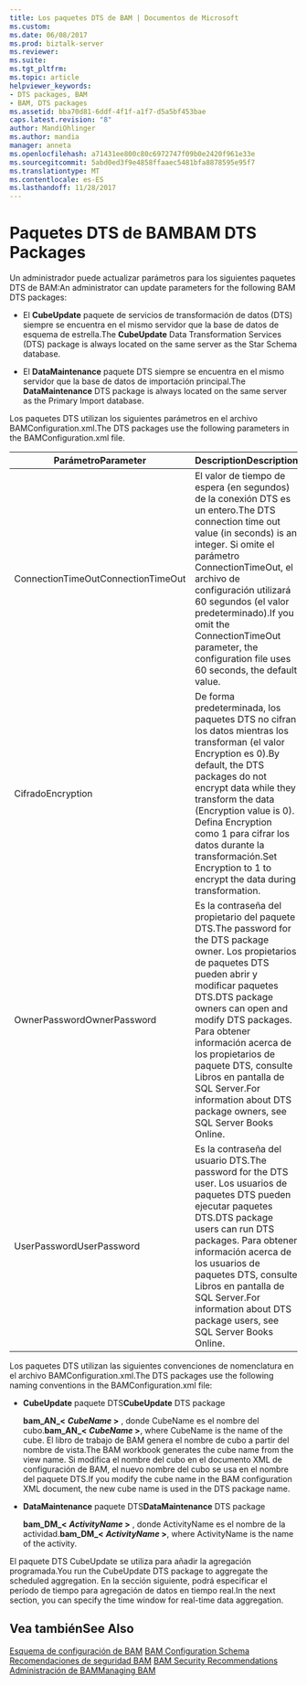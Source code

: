 ```yaml
---
title: Los paquetes DTS de BAM | Documentos de Microsoft
ms.custom: 
ms.date: 06/08/2017
ms.prod: biztalk-server
ms.reviewer: 
ms.suite: 
ms.tgt_pltfrm: 
ms.topic: article
helpviewer_keywords:
- DTS packages, BAM
- BAM, DTS packages
ms.assetid: bba70d81-6ddf-4f1f-a1f7-d5a5bf453bae
caps.latest.revision: "8"
author: MandiOhlinger
ms.author: mandia
manager: anneta
ms.openlocfilehash: a71431ee800c80c6972747f09b0e2420f961e33e
ms.sourcegitcommit: 5abd0ed3f9e4858ffaaec5481bfa8878595e95f7
ms.translationtype: MT
ms.contentlocale: es-ES
ms.lasthandoff: 11/28/2017
---
```

# <a name="bam-dts-packages"></a><span data-ttu-id="6b249-102">Paquetes DTS de BAM</span><span class="sxs-lookup"><span data-stu-id="6b249-102">BAM DTS Packages</span></span>
<span data-ttu-id="6b249-103">Un administrador puede actualizar parámetros para los siguientes paquetes DTS de BAM:</span><span class="sxs-lookup"><span data-stu-id="6b249-103">An administrator can update parameters for the following BAM DTS packages:</span></span>  
  
-   <span data-ttu-id="6b249-104">El **CubeUpdate** paquete de servicios de transformación de datos (DTS) siempre se encuentra en el mismo servidor que la base de datos de esquema de estrella.</span><span class="sxs-lookup"><span data-stu-id="6b249-104">The **CubeUpdate** Data Transformation Services (DTS) package is always located on the same server as the Star Schema database.</span></span>  
  
-   <span data-ttu-id="6b249-105">El **DataMaintenance** paquete DTS siempre se encuentra en el mismo servidor que la base de datos de importación principal.</span><span class="sxs-lookup"><span data-stu-id="6b249-105">The **DataMaintenance** DTS package is always located on the same server as the Primary Import database.</span></span>  
  
 <span data-ttu-id="6b249-106">Los paquetes DTS utilizan los siguientes parámetros en el archivo BAMConfiguration.xml.</span><span class="sxs-lookup"><span data-stu-id="6b249-106">The DTS packages use the following parameters in the BAMConfiguration.xml file.</span></span>  
  
|<span data-ttu-id="6b249-107">Parámetro</span><span class="sxs-lookup"><span data-stu-id="6b249-107">Parameter</span></span>|<span data-ttu-id="6b249-108">Description</span><span class="sxs-lookup"><span data-stu-id="6b249-108">Description</span></span>|  
|---------------|-----------------|  
|<span data-ttu-id="6b249-109">ConnectionTimeOut</span><span class="sxs-lookup"><span data-stu-id="6b249-109">ConnectionTimeOut</span></span>|<span data-ttu-id="6b249-110">El valor de tiempo de espera (en segundos) de la conexión DTS es un entero.</span><span class="sxs-lookup"><span data-stu-id="6b249-110">The DTS connection time out value (in seconds) is an integer.</span></span> <span data-ttu-id="6b249-111">Si omite el parámetro ConnectionTimeOut, el archivo de configuración utilizará 60 segundos (el valor predeterminado).</span><span class="sxs-lookup"><span data-stu-id="6b249-111">If you omit the ConnectionTimeOut parameter, the configuration file uses 60 seconds, the default value.</span></span>|  
|<span data-ttu-id="6b249-112">Cifrado</span><span class="sxs-lookup"><span data-stu-id="6b249-112">Encryption</span></span>|<span data-ttu-id="6b249-113">De forma predeterminada, los paquetes DTS no cifran los datos mientras los transforman (el valor Encryption es 0).</span><span class="sxs-lookup"><span data-stu-id="6b249-113">By default, the DTS packages do not encrypt data while they transform the data (Encryption value is 0).</span></span> <span data-ttu-id="6b249-114">Defina Encryption como 1 para cifrar los datos durante la transformación.</span><span class="sxs-lookup"><span data-stu-id="6b249-114">Set Encryption to 1 to encrypt the data during transformation.</span></span>|  
|<span data-ttu-id="6b249-115">OwnerPassword</span><span class="sxs-lookup"><span data-stu-id="6b249-115">OwnerPassword</span></span>|<span data-ttu-id="6b249-116">Es la contraseña del propietario del paquete DTS.</span><span class="sxs-lookup"><span data-stu-id="6b249-116">The password for the DTS package owner.</span></span> <span data-ttu-id="6b249-117">Los propietarios de paquetes DTS pueden abrir y modificar paquetes DTS.</span><span class="sxs-lookup"><span data-stu-id="6b249-117">DTS package owners can open and modify DTS packages.</span></span> <span data-ttu-id="6b249-118">Para obtener información acerca de los propietarios de paquete DTS, consulte Libros en pantalla de SQL Server.</span><span class="sxs-lookup"><span data-stu-id="6b249-118">For information about DTS package owners, see SQL Server Books Online.</span></span>|  
|<span data-ttu-id="6b249-119">UserPassword</span><span class="sxs-lookup"><span data-stu-id="6b249-119">UserPassword</span></span>|<span data-ttu-id="6b249-120">Es la contraseña del usuario DTS.</span><span class="sxs-lookup"><span data-stu-id="6b249-120">The password for the DTS user.</span></span> <span data-ttu-id="6b249-121">Los usuarios de paquetes DTS pueden ejecutar paquetes DTS.</span><span class="sxs-lookup"><span data-stu-id="6b249-121">DTS package users can run DTS packages.</span></span> <span data-ttu-id="6b249-122">Para obtener información acerca de los usuarios de paquetes DTS, consulte Libros en pantalla de SQL Server.</span><span class="sxs-lookup"><span data-stu-id="6b249-122">For information about DTS package users, see SQL Server Books Online.</span></span>|  
  
 <span data-ttu-id="6b249-123">Los paquetes DTS utilizan las siguientes convenciones de nomenclatura en el archivo BAMConfiguration.xml.</span><span class="sxs-lookup"><span data-stu-id="6b249-123">The DTS packages use the following naming conventions in the BAMConfiguration.xml file:</span></span>  
  
-   <span data-ttu-id="6b249-124">**CubeUpdate** paquete DTS</span><span class="sxs-lookup"><span data-stu-id="6b249-124">**CubeUpdate** DTS package</span></span>  
  
     <span data-ttu-id="6b249-125">**bam_AN_\<**   ***CubeName* \>** , donde CubeName es el nombre del cubo.</span><span class="sxs-lookup"><span data-stu-id="6b249-125">**bam_AN_\<** ***CubeName* \>**, where CubeName is the name of the cube.</span></span> <span data-ttu-id="6b249-126">El libro de trabajo de BAM genera el nombre de cubo a partir del nombre de vista.</span><span class="sxs-lookup"><span data-stu-id="6b249-126">The BAM workbook generates the cube name from the view name.</span></span> <span data-ttu-id="6b249-127">Si modifica el nombre del cubo en el documento XML de configuración de BAM, el nuevo nombre del cubo se usa en el nombre del paquete DTS.</span><span class="sxs-lookup"><span data-stu-id="6b249-127">If you modify the cube name in the BAM configuration XML document, the new cube name is used in the DTS package name.</span></span>  
  
-   <span data-ttu-id="6b249-128">**DataMaintenance** paquete DTS</span><span class="sxs-lookup"><span data-stu-id="6b249-128">**DataMaintenance** DTS package</span></span>  
  
     <span data-ttu-id="6b249-129">**bam_DM_\<**   ***ActivityName* \>** , donde ActivityName es el nombre de la actividad.</span><span class="sxs-lookup"><span data-stu-id="6b249-129">**bam_DM_\<** ***ActivityName* \>**, where ActivityName is the name of the activity.</span></span>  
  
 <span data-ttu-id="6b249-130">El paquete DTS CubeUpdate se utiliza para añadir la agregación programada.</span><span class="sxs-lookup"><span data-stu-id="6b249-130">You run the CubeUpdate DTS package to aggregate the scheduled aggregation.</span></span> <span data-ttu-id="6b249-131">En la sección siguiente, podrá especificar el período de tiempo para agregación de datos en tiempo real.</span><span class="sxs-lookup"><span data-stu-id="6b249-131">In the next section, you can specify the time window for real-time data aggregation.</span></span>  
  
## <a name="see-also"></a><span data-ttu-id="6b249-132">Vea también</span><span class="sxs-lookup"><span data-stu-id="6b249-132">See Also</span></span>  
 <span data-ttu-id="6b249-133">[Esquema de configuración de BAM](../core/bam-configuration-schema.md) </span><span class="sxs-lookup"><span data-stu-id="6b249-133">[BAM Configuration Schema](../core/bam-configuration-schema.md) </span></span>  
 <span data-ttu-id="6b249-134">[Recomendaciones de seguridad BAM](../core/bam-security-recommendations.md) </span><span class="sxs-lookup"><span data-stu-id="6b249-134">[BAM Security Recommendations](../core/bam-security-recommendations.md) </span></span>  
 [<span data-ttu-id="6b249-135">Administración de BAM</span><span class="sxs-lookup"><span data-stu-id="6b249-135">Managing BAM</span></span>](../core/managing-bam.md)